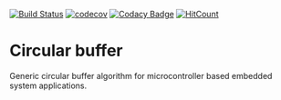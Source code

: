 [![Build Status](https://travis-ci.org/binarymaker/circular-buffer.svg?branch=develop)](https://travis-ci.org/binarymaker/circular-buffer)
[![codecov](https://codecov.io/gh/binarymaker/circular-buffer/branch/develop/graph/badge.svg)](https://codecov.io/gh/binarymaker/circular-buffer)
[![Codacy Badge](https://api.codacy.com/project/badge/Grade/2062b9052cf245ed909b02d774ed5be9)](https://www.codacy.com/manual/binarymaker/circular-buffer?utm_source=github.com&amp;utm_medium=referral&amp;utm_content=binarymaker/circular-buffer&amp;utm_campaign=Badge_Grade)
[![HitCount](http://hits.dwyl.io/binarymaker/circular-buffer.svg)](http://hits.dwyl.io/binarymaker/circular-buffer)

# Circular buffer

Generic circular buffer algorithm for microcontroller based embedded system applications.


